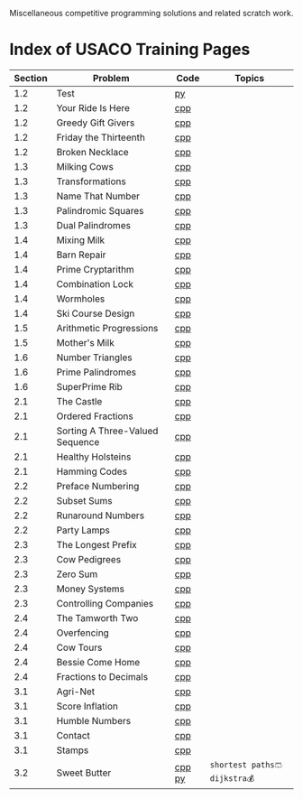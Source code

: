 Miscellaneous competitive programming solutions and related scratch work.

# Index of USACO Training Pages
|Section|Problem|Code|Topics|
|---|---|---|---|
| 1.2 | Test | [py](https://github.com/wilsjame/misc-algos/blob/master/usaco/training/Section%201.2/test.py)| |
| 1.2 | Your Ride Is Here | [cpp](https://github.com/wilsjame/misc-algos/blob/master/usaco/training/Section%201.2/ride.cpp)| |
| 1.2 | Greedy Gift Givers | [cpp](https://github.com/wilsjame/misc-algos/blob/master/usaco/training/Section%201.2/gift1.cpp)| |
| 1.2 | Friday the Thirteenth | [cpp](https://github.com/wilsjame/misc-algos/blob/master/usaco/training/Section%201.2/friday.cpp)| |
| 1.2 | Broken Necklace | [cpp](https://github.com/wilsjame/misc-algos/blob/master/usaco/training/Section%201.2/beads.cpp)| |
| 1.3 | Milking Cows | [cpp](https://github.com/wilsjame/misc-algos/blob/master/usaco/training/Section%201.3/milk2.cpp)| |
| 1.3 | Transformations | [cpp](https://github.com/wilsjame/misc-algos/blob/master/usaco/training/Section%201.3/transform.cpp)| |
| 1.3 | Name That Number | [cpp](https://github.com/wilsjame/misc-algos/blob/master/usaco/training/Section%201.3/namenum.cpp)| |
| 1.3 | Palindromic Squares | [cpp](https://github.com/wilsjame/misc-algos/blob/master/usaco/training/Section%201.3/palsquare.cpp)| |
| 1.3 | Dual Palindromes | [cpp](https://github.com/wilsjame/misc-algos/blob/master/usaco/training/Section%201.3/dualpal.cpp)| |
| 1.4 | Mixing Milk | [cpp]()| |
| 1.4 | Barn Repair | [cpp]()| |
| 1.4 | Prime Cryptarithm | [cpp]()| |
| 1.4 | Combination Lock | [cpp]()| |
| 1.4 | Wormholes | [cpp]()| |
| 1.4 | Ski Course Design | [cpp]()| |
| 1.5 | Arithmetic Progressions | [cpp]()| |
| 1.5 | Mother's Milk | [cpp]()| |
| 1.6 | Number Triangles | [cpp]()| |
| 1.6 | Prime Palindromes | [cpp]()| |
| 1.6 | SuperPrime Rib | [cpp]()| |
| 2.1 | The Castle | [cpp]()| |
| 2.1 | Ordered Fractions | [cpp]()| |
| 2.1 | Sorting A Three-Valued Sequence | [cpp]()| |
| 2.1 | Healthy Holsteins | [cpp]()| |
| 2.1 | Hamming Codes | [cpp]()| |
| 2.2 | Preface Numbering | [cpp]()| |
| 2.2 | Subset Sums | [cpp]()| |
| 2.2 | Runaround Numbers | [cpp]()| |
| 2.2 | Party Lamps | [cpp]()| |
| 2.3 | The Longest Prefix | [cpp]()| |
| 2.3 | Cow Pedigrees | [cpp]()| |
| 2.3 | Zero Sum | [cpp]()| |
| 2.3 | Money Systems | [cpp]()| |
| 2.3 | Controlling Companies | [cpp]()| |
| 2.4 | The Tamworth Two | [cpp]()| |
| 2.4 | Overfencing | [cpp]()| |
| 2.4 | Cow Tours | [cpp]()| |
| 2.4 | Bessie Come Home | [cpp]()| |
| 2.4 | Fractions to Decimals | [cpp]()| |
| 3.1 | Agri-Net | [cpp]()| |
| 3.1 | Score Inflation | [cpp]()| |
| 3.1 | Humble Numbers | [cpp]()| |
| 3.1 | Contact | [cpp]()| |
| 3.1 | Stamps | [cpp]()| |
| 3.2 | Sweet Butter | [cpp](https://github.com/wilsjame/misc-algos/blob/master/usaco/training/Section%203.2/butter.cpp) [py](https://github.com/wilsjame/misc-algos/blob/master/usaco/training/Section%203.2/butter.py)|`shortest paths🩳` `dijkstra💰` |
